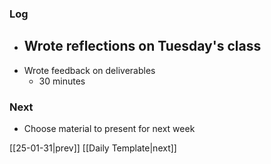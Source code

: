 ### Log
- Wrote reflections on Tuesday's class
	- 
- Wrote feedback on deliverables
	- 30 minutes
### Next
- Choose material to present for next week

[[25-01-31|prev]] [[Daily Template|next]]